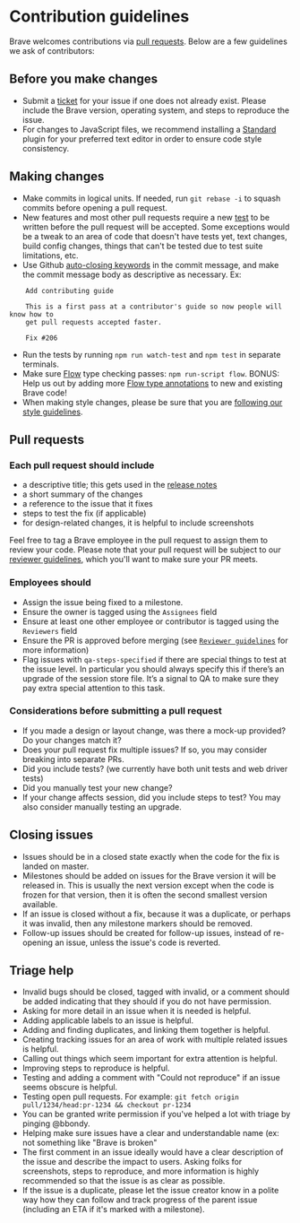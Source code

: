 # Contribution guidelines

Brave welcomes contributions via [pull requests](https://github.com/brave/browser-laptop/pulls). Below are a few guidelines we ask of contributors:

## Before you make changes

* Submit a [ticket](https://github.com/brave/browser-laptop/issues) for your issue if one does not already exist. Please include the Brave version, operating system, and steps to reproduce the issue.
* For changes to JavaScript files, we recommend installing a [Standard](http://standardjs.com/) plugin for your preferred text editor in order to ensure code style consistency.

## Making changes

* Make commits in logical units. If needed, run `git rebase -i` to squash commits before opening a pull request.
* New features and most other pull requests require a new [test](https://github.com/brave/browser-laptop/blob/master/docs/tests.md) to be written before the pull request will be accepted.  Some exceptions would be a tweak to an area of code that doesn't have tests yet, text changes, build config changes, things that can't be tested due to test suite limitations, etc.
* Use Github [auto-closing keywords](https://help.github.com/articles/closing-issues-via-commit-messages/) in the commit message, and make the commit message body as descriptive as necessary. Ex:

````
    Add contributing guide

    This is a first pass at a contributor's guide so now people will know how to
    get pull requests accepted faster.

    Fix #206
````

* Run the tests by running `npm run watch-test` and `npm test` in separate terminals.
* Make sure [Flow](http://flowtype.org/) type checking passes: `npm run-script flow`. BONUS: Help us out by adding more [Flow type annotations](http://flowtype.org/blog/2015/02/20/Flow-Comments.html) to new and existing Brave code!
* When making style changes, please be sure that you are [following our style guidelines](https://github.com/brave/browser-laptop/blob/master/docs/style.md).

## Pull requests

### Each pull request should include

* a descriptive title; this gets used in the [release notes](https://github.com/brave/browser-laptop/releases/tag/0.11.6dev)
* a short summary of the changes
* a reference to the issue that it fixes
* steps to test the fix (if applicable)
* for design-related changes, it is helpful to include screenshots

Feel free to tag a Brave employee in the pull request to assign them to review your code.  Please note that your pull request will
be subject to our [reviewer guidelines](https://github.com/brave/browser-laptop/wiki/Reviewer-guideline), which you'll want to make
sure your PR meets.

### Employees should

* Assign the issue being fixed to a milestone.
* Ensure the owner is tagged using the `Assignees` field
* Ensure at least one other employee or contributor is tagged using the `Reviewers` field
* Ensure the PR is approved before merging (see [`Reviewer guidelines`](https://github.com/brave/browser-laptop/wiki/Reviewer-guideline) for more information)
* Flag issues with `qa-steps-specified` if there are special things to test at the issue level. In particular you should always specify this if there’s an upgrade of the session store file.  It’s a signal to QA to make sure they pay extra special attention to this task.

### Considerations before submitting a pull request

* If you made a design or layout change, was there a mock-up provided? Do your changes match it?
* Does your pull request fix multiple issues? If so, you may consider breaking into separate PRs.
* Did you include tests? (we currently have both unit tests and web driver tests)
* Did you manually test your new change?
* If your change affects session, did you include steps to test? You may also consider manually testing an upgrade.

## Closing issues

* Issues should be in a closed state exactly when the code for the fix is landed on master.
* Milestones should be added on issues for the Brave version it will be released in. This is usually the next version except when the code is frozen for that version, then it is often the second smallest version available.
* If an issue is closed without a fix, because it was a duplicate, or perhaps it was invalid, then any milestone markers should be removed.
* Follow-up issues should be created for follow-up issues, instead of re-opening an issue, unless the issue's code is reverted.

## Triage help

* Invalid bugs should be closed, tagged with invalid, or a comment should be added indicating that they should if you do not have permission.
* Asking for more detail in an issue when it is needed is helpful.
* Adding applicable labels to an issue is helpful.
* Adding and finding duplicates, and linking them together is helpful.
* Creating tracking issues for an area of work with multiple related issues is helpful.
* Calling out things which seem important for extra attention is helpful.
* Improving steps to reproduce is helpful.
* Testing and adding a comment with "Could not reproduce" if an issue seems obscure is helpful.
* Testing open pull requests. For example: `git fetch origin pull/1234/head:pr-1234 && checkout pr-1234`
* You can be granted write permission if you've helped a lot with triage by pinging @bbondy.
* Helping make sure issues have a clear and understandable name (ex: not something like "Brave is broken"
* The first comment in an issue ideally would have a clear description of the issue and describe the impact to users. Asking folks for screenshots, steps to reproduce, and more information is highly recommended so that the issue is as clear as possible.
* If the issue is a duplicate, please let the issue creator know in a polite way how they can follow and track progress of the parent issue (including an ETA if it's marked with a milestone).
